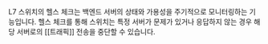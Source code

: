 L7 스위치의 헬스 체크는 백엔드 서버의 상태와 가용성을 주기적으로 모니터링하는 기능입니다. 헬스 체크를 통해 스위치는 특정 서버가 문제가 있거나 응답하지 않는 경우 해당 서버로의 [[트래픽]] 전송을 중단할 수 있습니다.